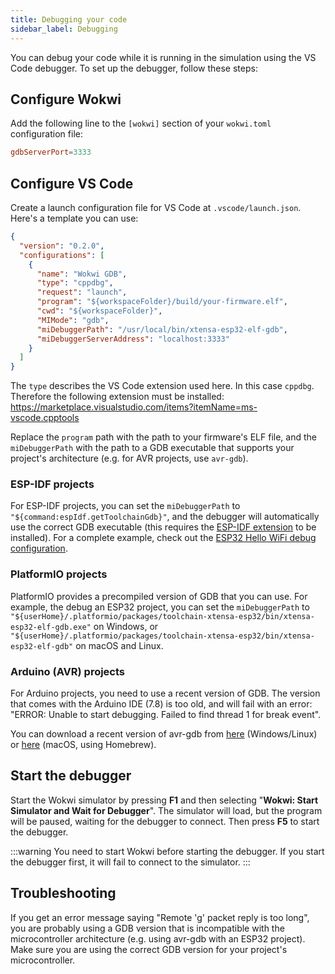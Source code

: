 ```yaml
---
title: Debugging your code
sidebar_label: Debugging
---
```


You can debug your code while it is running in the simulation using the VS Code debugger. To set up the debugger, follow these steps:

## Configure Wokwi

Add the following line to the `[wokwi]` section of your `wokwi.toml` configuration file:

```toml
gdbServerPort=3333
```

## Configure VS Code

Create a launch configuration file for VS Code at `.vscode/launch.json`. Here's a template you can use:

```json
{
  "version": "0.2.0",
  "configurations": [
    {
      "name": "Wokwi GDB",
      "type": "cppdbg",
      "request": "launch",
      "program": "${workspaceFolder}/build/your-firmware.elf",
      "cwd": "${workspaceFolder}",
      "MIMode": "gdb",
      "miDebuggerPath": "/usr/local/bin/xtensa-esp32-elf-gdb",
      "miDebuggerServerAddress": "localhost:3333"
    }
  ]
}
```

The `type` describes the VS Code extension used here. In this case `cppdbg`. Therefore the following extension must be installed: https://marketplace.visualstudio.com/items?itemName=ms-vscode.cpptools

Replace the `program` path with the path to your firmware's ELF file, and the `miDebuggerPath` with the path to a GDB executable that supports your project's architecture (e.g. for AVR projects, use `avr-gdb`).

### ESP-IDF projects

For ESP-IDF projects, you can set the `miDebuggerPath` to `"${command:espIdf.getToolchainGdb}"`, and the debugger will automatically use the correct GDB executable (this requires the [ESP-IDF extension](https://marketplace.visualstudio.com/items?itemName=espressif.esp-idf-extension) to be installed). For a complete example, check out the [ESP32 Hello WiFi debug configuration](https://github.com/wokwi/esp32-idf-hello-wifi/blob/main/.vscode/launch.json).

### PlatformIO projects

PlatformIO provides a precompiled version of GDB that you can use. For example, the debug an ESP32 project, you can set the `miDebuggerPath` to `"${userHome}/.platformio/packages/toolchain-xtensa-esp32/bin/xtensa-esp32-elf-gdb.exe"` on Windows, or `"${userHome}/.platformio/packages/toolchain-xtensa-esp32/bin/xtensa-esp32-elf-gdb"` on macOS and Linux.

### Arduino (AVR) projects

For Arduino projects, you need to use a recent version of GDB. The version that comes with the Arduino IDE (7.8) is too old, and will fail with an error: "ERROR: Unable to start debugging. Failed to find thread 1 for break event".

You can download a recent version of avr-gdb from [here](https://blog.zakkemble.net/avr-gcc-builds/) (Windows/Linux) or [here](https://github.com/osx-cross/homebrew-avr) (macOS, using Homebrew).

## Start the debugger

Start the Wokwi simulator by pressing **F1** and then selecting "**Wokwi: Start Simulator and Wait for Debugger**". The simulator will load, but the program will be paused, waiting for the debugger to connect. Then press **F5** to start the debugger.

:::warning
You need to start Wokwi before starting the debugger. If you start the debugger first, it will fail to connect to the simulator.
:::

## Troubleshooting

If you get an error message saying "Remote 'g' packet reply is too long", you are probably using a GDB version that is incompatible with the microcontroller architecture (e.g. using avr-gdb with an ESP32 project). Make sure you are using the correct GDB version for your project's microcontroller.
